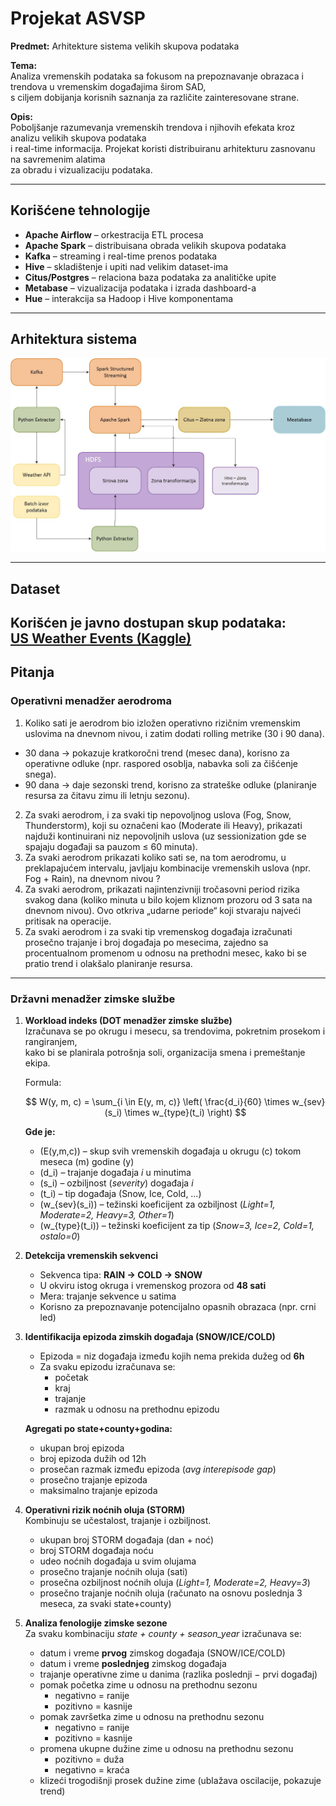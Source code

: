 # Projekat ASVSP

**Predmet:** Arhitekture sistema velikih skupova podataka  

**Tema:**  
Analiza vremenskih podataka sa fokusom na prepoznavanje obrazaca i trendova u vremenskim događajima širom SAD,  
s ciljem dobijanja korisnih saznanja za različite zainteresovane strane.  

**Opis:**  
Poboljšanje razumevanja vremenskih trendova i njihovih efekata kroz analizu velikih skupova podataka  
i real-time informacija. Projekat koristi distribuiranu arhitekturu zasnovanu na savremenim alatima  
za obradu i vizualizaciju podataka.  

---

## Korišćene tehnologije

- **Apache Airflow** – orkestracija ETL procesa  
- **Apache Spark** – distribuisana obrada velikih skupova podataka  
- **Kafka** – streaming i real-time prenos podataka  
- **Hive** – skladištenje i upiti nad velikim dataset-ima  
- **Citus/Postgres** – relaciona baza podataka za analitičke upite  
- **Metabase** – vizualizacija podataka i izrada dashboard-a  
- **Hue** – interakcija sa Hadoop i Hive komponentama  

---

## Arhitektura sistema

![Arhitektura sistema](arhitektura.jpg)

---

## Dataset
Korišćen je javno dostupan skup podataka:  
[US Weather Events (Kaggle)](https://www.kaggle.com/datasets/sobhanmoosavi/us-weather-events)  
---
## Pitanja

### Operativni menadžer aerodroma

1.	Koliko sati je aerodrom bio izložen operativno rizičnim vremenskim uslovima na dnevnom nivou, i zatim dodati rolling metrike (30 i 90 dana).
   -   30 dana → pokazuje kratkoročni trend (mesec dana), korisno za operativne odluke (npr. raspored osoblja, nabavka soli za čišćenje snega).
   -	90 dana → daje sezonski trend, korisno za strateške odluke (planiranje resursa za čitavu zimu ili letnju sezonu).
2.	Za svaki aerodrom, i za svaki tip nepovoljnog uslova (Fog, Snow, Thunderstorm), koji su označeni kao (Moderate ili Heavy), prikazati najduži kontinuirani niz nepovoljnih uslova (uz sessionization gde se spajaju događaji sa pauzom  ≤ 60 minuta).
3.	Za svaki aerodrom prikazati koliko sati se, na tom aerodromu, u preklapajućem intervalu, javljaju kombinacije vremenskih uslova (npr. Fog + Rain), na dnevnom nivou ?
4.	Za svaki aerodrom, prikazati najintenzivniji tročasovni period rizika svakog dana (koliko minuta u bilo kojem kliznom prozoru od 3 sata na dnevnom nivou). Ovo otkriva „udarne periode“ koji stvaraju najveći pritisak na operacije.
5.	Za svaki aerodrom i za svaki tip vremenskog događaja  izračunati prosečno trajanje i broj događaja po mesecima, zajedno sa procentualnom promenom u odnosu na prethodni mesec, kako bi se pratio trend i olakšalo planiranje resursa.

---

### Državni menadžer zimske službe
1. **Workload indeks (DOT menadžer zimske službe)**  
   Izračunava se po okrugu i mesecu, sa trendovima, pokretnim prosekom i rangiranjem,  
   kako bi se planirala potrošnja soli, organizacija smena i premeštanje ekipa.  

   Formula:  

   $$
   W(y, m, c) = \sum_{i \in E(y, m, c)} \left( \frac{d_i}{60} \times w_{sev}(s_i) \times w_{type}(t_i) \right)
   $$

   **Gde je:**
   - \(E(y,m,c)\) – skup svih vremenskih događaja u okrugu \(c\) tokom meseca \(m\) godine \(y\)  
   - \(d_i\) – trajanje događaja *i* u minutima  
   - \(s_i\) – ozbiljnost (*severity*) događaja *i*  
   - \(t_i\) – tip događaja (Snow, Ice, Cold, …)  
   - \(w_{sev}(s_i)\) – težinski koeficijent za ozbiljnost (*Light=1, Moderate=2, Heavy=3, Other=1*)  
   - \(w_{type}(t_i)\) – težinski koeficijent za tip (*Snow=3, Ice=2, Cold=1, ostalo=0*)  


2. **Detekcija vremenskih sekvenci**  
   - Sekvenca tipa: **RAIN → COLD → SNOW**  
   - U okviru istog okruga i vremenskog prozora od **48 sati**  
   - Mera: trajanje sekvence u satima  
   - Korisno za prepoznavanje potencijalno opasnih obrazaca (npr. crni led)  



3. **Identifikacija epizoda zimskih događaja (SNOW/ICE/COLD)**  
   - Epizoda = niz događaja između kojih nema prekida dužeg od **6h**  
   - Za svaku epizodu izračunava se:  
     - početak  
     - kraj  
     - trajanje  
     - razmak u odnosu na prethodnu epizodu  

   **Agregati po state+county+godina:**  
   - ukupan broj epizoda  
   - broj epizoda dužih od 12h  
   - prosečan razmak između epizoda (*avg interepisode gap*)  
   - prosečno trajanje epizoda  
   - maksimalno trajanje epizoda  



4. **Operativni rizik noćnih oluja (STORM)**  
   Kombinuju se učestalost, trajanje i ozbiljnost.  
   - ukupan broj STORM događaja (dan + noć)  
   - broj STORM događaja noću  
   - udeo noćnih događaja u svim olujama  
   - prosečno trajanje noćnih oluja (sati)  
   - prosečna ozbiljnost noćnih oluja (*Light=1, Moderate=2, Heavy=3*)  
   - prosečno trajanje noćnih oluja (računato na osnovu poslednja 3 meseca, za svaki state+county)  



5. **Analiza fenologije zimske sezone**  
   Za svaku kombinaciju *state + county + season_year* izračunava se:  
   - datum i vreme **prvog** zimskog događaja (SNOW/ICE/COLD)  
   - datum i vreme **poslednjeg** zimskog događaja  
   - trajanje operativne zime u danima (razlika poslednji − prvi događaj)  
   - pomak početka zime u odnosu na prethodnu sezonu  
     - negativno = ranije  
     - pozitivno = kasnije  
   - pomak završetka zime u odnosu na prethodnu sezonu  
     - negativno = ranije  
     - pozitivno = kasnije  
   - promena ukupne dužine zime u odnosu na prethodnu sezonu  
     - pozitivno = duža  
     - negativno = kraća  
   - klizeći trogodišnji prosek dužine zime (ublažava oscilacije, pokazuje trend)  

